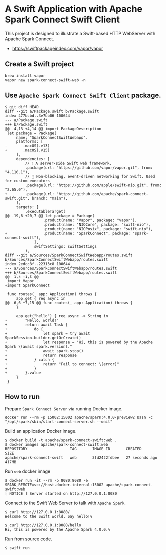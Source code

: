 # A Swift Application with Apache Spark Connect Swift Client

This project is designed to illustrate a Swift-based HTTP WebServer with Apache Spark Connect.

- https://swiftpackageindex.com/vapor/vapor

## Create a Swift project

```
brew install vapor
vapor new spark-connect-swift-web -n
```

## Use `Apache Spark Connect Swift Client` package.

```
$ git diff HEAD
diff --git a/Package.swift b/Package.swift
index 477bcbd..3e7bb06 100644
--- a/Package.swift
+++ b/Package.swift
@@ -4,13 +4,14 @@ import PackageDescription
 let package = Package(
     name: "SparkConnectSwiftWebapp",
     platforms: [
-       .macOS(.v13)
+       .macOS(.v15)
     ],
     dependencies: [
         // 💧 A server-side Swift web framework.
         .package(url: "https://github.com/vapor/vapor.git", from: "4.110.1"),
         // 🔵 Non-blocking, event-driven networking for Swift. Used for custom executors
         .package(url: "https://github.com/apple/swift-nio.git", from: "2.65.0"),
+        .package(url: "https://github.com/apache/spark-connect-swift.git", branch: "main"),
     ],
     targets: [
         .executableTarget(
@@ -19,6 +20,7 @@ let package = Package(
                 .product(name: "Vapor", package: "vapor"),
                 .product(name: "NIOCore", package: "swift-nio"),
                 .product(name: "NIOPosix", package: "swift-nio"),
+                .product(name: "SparkConnect", package: "spark-connect-swift"),
             ],
             swiftSettings: swiftSettings
         ),
diff --git a/Sources/SparkConnectSwiftWebapp/routes.swift b/Sources/SparkConnectSwiftWebapp/routes.swift
index 2edcc8f..22313c8 100644
--- a/Sources/SparkConnectSwiftWebapp/routes.swift
+++ b/Sources/SparkConnectSwiftWebapp/routes.swift
@@ -1,4 +1,5 @@
 import Vapor
+import SparkConnect

 func routes(_ app: Application) throws {
     app.get { req async in
@@ -6,6 +7,15 @@ func routes(_ app: Application) throws {
     }

     app.get("hello") { req async -> String in
-        "Hello, world!"
+        return await Task {
+            do {
+                let spark = try await SparkSession.builder.getOrCreate()
+                let response = "Hi, this is powered by the Apache Spark \(await spark.version)."
+                await spark.stop()
+                return response
+            } catch {
+                return "Fail to connect: \(error)"
+            }
+        }.value
     }
 }
```

## How to run

Prepare `Spark Connect Server` via running Docker image.

```
docker run --rm -p 15002:15002 apache/spark:4.0.0-preview2 bash -c "/opt/spark/sbin/start-connect-server.sh --wait"
```

Build an application Docker image.

```
$ docker build -t apache/spark-connect-swift:web .
$ docker images apache/spark-connect-swift:web
REPOSITORY                   TAG       IMAGE ID       CREATED          SIZE
apache/spark-connect-swift   web       3fd2422fdbee   27 seconds ago   417MB
```

Run `web` docker image

```
$ docker run -it --rm -p 8080:8080 -e SPARK_REMOTE=sc://host.docker.internal:15002 apache/spark-connect-swift:web
[ NOTICE ] Server started on http://127.0.0.1:8080
```

Connect to the Swift Web Server to talk with `Apache Spark`.

```
$ curl http://127.0.0.1:8080/
Welcome to the Swift world. Say hello!%

$ curl http://127.0.0.1:8080/hello
Hi, this is powered by the Apache Spark 4.0.0.%
```

Run from source code.

```
$ swift run
```
